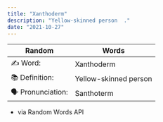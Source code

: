 ```yaml
---
title: "Xanthoderm"
description: "Yellow-skinned person  ."
date: "2021-10-27"
---
```


| Random           | Words                 |
| ---------------- | --------------------- |
| ✍️ Word:         | Xanthoderm            |
| 📚 Definition:   | Yellow-skinned person |
| 🗣 Pronunciation: | Santhoterm            |

- via Random Words API
